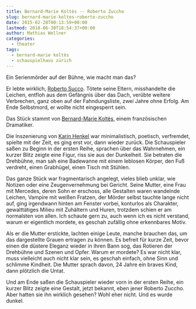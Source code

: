 ```yaml
---
title: Bernard-Marie Koltès -- Roberto Zuccho
slug: bernard-marie-koltes-roberto-zuccho
date: 2015-02-28T00:13:59+00:00
lastmod: 2018-06-30T18:54:37+00:00
author: Mathias Wellner
categories:
  - theater
tags:
  - bernard-marie koltès
  - schauspielhaus zürich  
---
```

Ein Serienmörder auf der Bühne, wie macht man das? 

Er lebte wirklich, [Roberto Succo](https://de.wikipedia.org/wiki/Roberto_Succo). Tötete seine Eltern, misshandelte die Leichen, entfloh aus dem Gefängnis über das Dach, verübte weitere Verbrechen, ganz oben auf der Fahndungsliste, zwei Jahre ohne Erfolg. Am Ende Selbstmord, er wollte nicht eingesperrt sein. 

Das Stück stammt von <a href="https://de.wikipedia.org/wiki/Bernard-Marie_Kolt%C3%A8s" title="Bernard-Marie Koltès" target="_blank">Bernard-Marie Koltès</a>, einem französischen Dramatiker. 

Die Inszenierung von <a href="http://schauspielhaus.ch/ensemble/regie-team/regie/61-karin-henkel" title="Karin Henkel" target="_blank">Karin Henkel</a> war minimalistisch, poetisch, verfremdet, spielte mit der Zeit, es ging erst vor, dann wieder zurück. Die Schauspieler saßen zu Beginn in der ersten Reihe, sprachen über das Wahrnehmen, ein kurzer Blitz zeigte eine Figur, riss sie aus der Dunkelheit. Sie betraten die Drehbühne, man sah eine Badewanne mit einem leblosen Körper, den Fuß verdreht, einen Grabhügel, einen Tisch mit Stühlen. 

Das ganze Stück war fragmentarisch angelegt, vieles blieb unklar, wie Notizen oder eine Zeugenvernehmung bei Gericht. Seine Mutter, eine Frau mit Mercedes, deren Sohn er erschoss, alle Gestalten waren wandelnde Leichen, Vampire mit weißen Fratzen, der Mörder selbst tauchte lange nicht auf, ging irgendwann hinten am Fenster vorbei, konturlos als Charakter, gewalttätiges Milieu mit Zuhältern und Huren, trotzdem schien er am normalsten von allen. Ich schaute gern zu, auch wenn ich es nicht verstand, warum er eigentlich mordete, es geschah zufällig ohne erkennbares Motiv. 

Als er die Mutter erstickte, lachten einige Leute, manche brauchen das, um das dargestellte Grauen ertragen zu können. Es befreit für kurze Zeit, bevor einen die düstere Eleganz wieder in ihren Bann sog, das Rotieren der Drehbühne und Szenen und Opfer. Warum er mordete? Es war nicht klar, muss vielleicht auch nicht klar sein, es geschah einfach, ohne Sinn und schlimme Kindheit. Die Mutter sprach davon, 24 Jahre ein braves Kind, dann plötzlich die Untat. 

Und am Ende saßen die Schauspieler wieder vorn in der ersten Reihe, ein kurzer Blitz zeigte eine Gestalt, jetzt bekannt, eben jener Roberto Zuccho. Aber hatten sie ihn wirklich gesehen? Wohl eher nicht. Und es wurde dunkel.